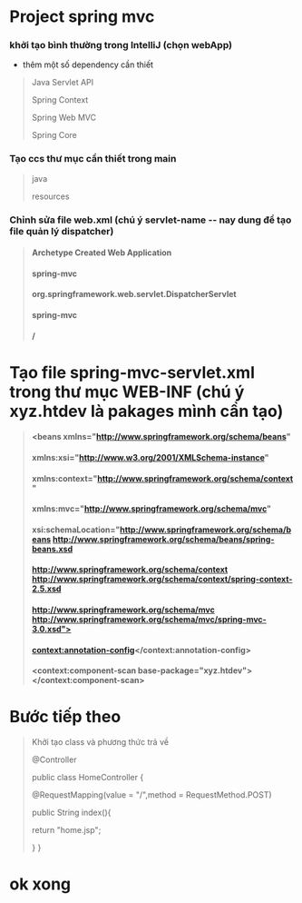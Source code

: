 # Project spring mvc
### khởi tạo bình thường trong IntelliJ (chọn webApp)
- thêm một số dependency cần thiết
> Java Servlet API
> 
> Spring Context
> 
> Spring Web MVC
> 
> Spring Core

### Tạo ccs thư mục cần thiết trong main
> java
> 
> resources

### Chỉnh sửa file web.xml (chú ý servlet-name -- nay dung để tạo file quản lý dispatcher)
> #### <web-app>
> #### <display-name>Archetype Created Web Application</display-name>
> #### <servlet>
> #### <servlet-name>spring-mvc</servlet-name>
> #### <servlet-class>org.springframework.web.servlet.DispatcherServlet</servlet-class>    
> #### </servlet>
> #### <servlet-mapping>
> #### <servlet-name>spring-mvc</servlet-name>
> #### <url-pattern>/</url-pattern>
> #### </servlet-mapping>
> #### </web-app>
> 
# Tạo file spring-mvc-servlet.xml trong thư mục WEB-INF (chú ý xyz.htdev là pakages mình cần tạo)

> #### <?xml version="1.0" encoding="UTF-8"?>
> #### <beans xmlns="http://www.springframework.org/schema/beans"
> #### xmlns:xsi="http://www.w3.org/2001/XMLSchema-instance"
> #### xmlns:context="http://www.springframework.org/schema/context"
> #### xmlns:mvc="http://www.springframework.org/schema/mvc"
> #### xsi:schemaLocation="http://www.springframework.org/schema/beans http://www.springframework.org/schema/beans/spring-beans.xsd
> #### http://www.springframework.org/schema/context http://www.springframework.org/schema/context/spring-context-2.5.xsd
> #### http://www.springframework.org/schema/mvc http://www.springframework.org/schema/mvc/spring-mvc-3.0.xsd">
> #### <context:annotation-config></context:annotation-config>
> #### <context:component-scan base-package="xyz.htdev"></context:component-scan>
> #### </beans>

# Bước tiếp theo
> Khởi tạo class và phương thức trả về
> 
> @Controller
> 
> public class HomeController {
> 
> @RequestMapping(value = "/",method = RequestMethod.POST)
> 
> public String index(){
> 
> return "home.jsp";
> 
> }
> }
> 
> 
# ok xong


